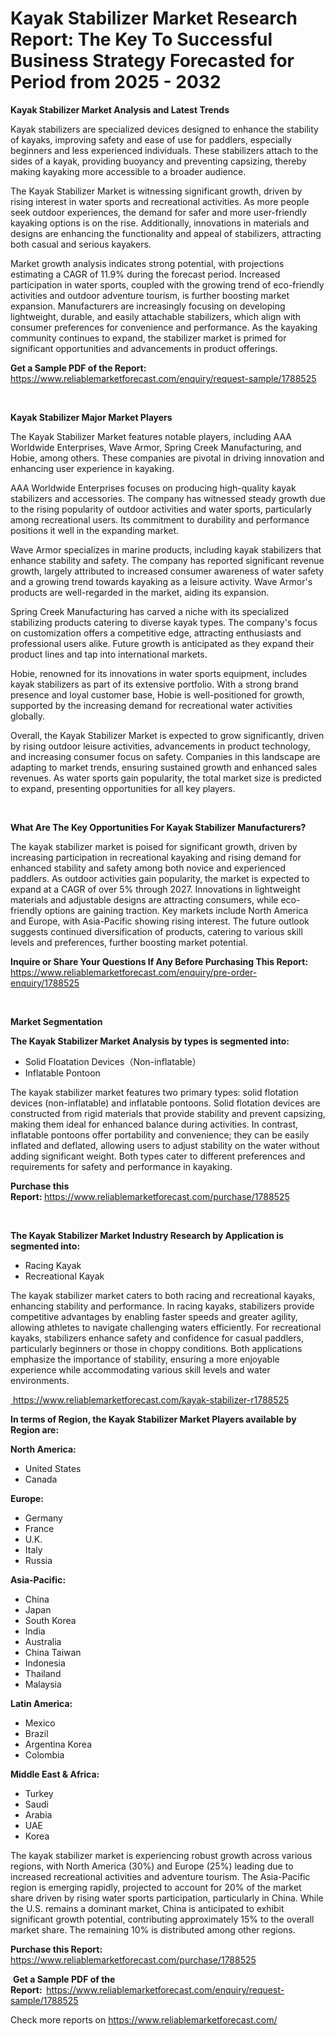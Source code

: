 <p><h1>Kayak Stabilizer Market Research Report: The Key To Successful Business Strategy Forecasted for Period from 2025 - 2032</h1></p><p><strong>Kayak Stabilizer Market Analysis and Latest Trends</strong></p>
<p><p>Kayak stabilizers are specialized devices designed to enhance the stability of kayaks, improving safety and ease of use for paddlers, especially beginners and less experienced individuals. These stabilizers attach to the sides of a kayak, providing buoyancy and preventing capsizing, thereby making kayaking more accessible to a broader audience.</p><p>The Kayak Stabilizer Market is witnessing significant growth, driven by rising interest in water sports and recreational activities. As more people seek outdoor experiences, the demand for safer and more user-friendly kayaking options is on the rise. Additionally, innovations in materials and designs are enhancing the functionality and appeal of stabilizers, attracting both casual and serious kayakers.</p><p>Market growth analysis indicates strong potential, with projections estimating a CAGR of 11.9% during the forecast period. Increased participation in water sports, coupled with the growing trend of eco-friendly activities and outdoor adventure tourism, is further boosting market expansion. Manufacturers are increasingly focusing on developing lightweight, durable, and easily attachable stabilizers, which align with consumer preferences for convenience and performance. As the kayaking community continues to expand, the stabilizer market is primed for significant opportunities and advancements in product offerings.</p></p>
<p><strong>Get a Sample PDF of the Report:&nbsp;</strong> <a href="https://www.reliablemarketforecast.com/enquiry/request-sample/1788525?utm_campaign=2232&utm_medium=2&utm_source=Github&utm_content=ia&utm_term=07022025&utm_id=kayak-stabilizer">https://www.reliablemarketforecast.com/enquiry/request-sample/1788525</a></p>
<p>&nbsp;</p>
<p><strong>Kayak Stabilizer Major Market Players</strong></p>
<p><p>The Kayak Stabilizer Market features notable players, including AAA Worldwide Enterprises, Wave Armor, Spring Creek Manufacturing, and Hobie, among others. These companies are pivotal in driving innovation and enhancing user experience in kayaking.</p><p>AAA Worldwide Enterprises focuses on producing high-quality kayak stabilizers and accessories. The company has witnessed steady growth due to the rising popularity of outdoor activities and water sports, particularly among recreational users. Its commitment to durability and performance positions it well in the expanding market.</p><p>Wave Armor specializes in marine products, including kayak stabilizers that enhance stability and safety. The company has reported significant revenue growth, largely attributed to increased consumer awareness of water safety and a growing trend towards kayaking as a leisure activity. Wave Armor's products are well-regarded in the market, aiding its expansion.</p><p>Spring Creek Manufacturing has carved a niche with its specialized stabilizing products catering to diverse kayak types. The company's focus on customization offers a competitive edge, attracting enthusiasts and professional users alike. Future growth is anticipated as they expand their product lines and tap into international markets.</p><p>Hobie, renowned for its innovations in water sports equipment, includes kayak stabilizers as part of its extensive portfolio. With a strong brand presence and loyal customer base, Hobie is well-positioned for growth, supported by the increasing demand for recreational water activities globally.</p><p>Overall, the Kayak Stabilizer Market is expected to grow significantly, driven by rising outdoor leisure activities, advancements in product technology, and increasing consumer focus on safety. Companies in this landscape are adapting to market trends, ensuring sustained growth and enhanced sales revenues. As water sports gain popularity, the total market size is predicted to expand, presenting opportunities for all key players.</p></p>
<p>&nbsp;</p>
<p><strong>What Are The Key Opportunities For Kayak Stabilizer Manufacturers?</strong></p>
<p><p>The kayak stabilizer market is poised for significant growth, driven by increasing participation in recreational kayaking and rising demand for enhanced stability and safety among both novice and experienced paddlers. As outdoor activities gain popularity, the market is expected to expand at a CAGR of over 5% through 2027. Innovations in lightweight materials and adjustable designs are attracting consumers, while eco-friendly options are gaining traction. Key markets include North America and Europe, with Asia-Pacific showing rising interest. The future outlook suggests continued diversification of products, catering to various skill levels and preferences, further boosting market potential.</p></p>
<p><strong>Inquire or Share Your Questions If Any Before Purchasing This Report:</strong> <a href="https://www.reliablemarketforecast.com/enquiry/pre-order-enquiry/1788525?utm_campaign=2232&utm_medium=2&utm_source=Github&utm_content=ia&utm_term=07022025&utm_id=kayak-stabilizer">https://www.reliablemarketforecast.com/enquiry/pre-order-enquiry/1788525</a></p>
<p>&nbsp;</p>
<p><strong>Market Segmentation</strong></p>
<p><strong>The Kayak Stabilizer Market Analysis by types is segmented into:</strong></p>
<p><ul><li>Solid Floatation Devices（Non-inflatable）</li><li>Inflatable Pontoon</li></ul></p>
<p><p>The kayak stabilizer market features two primary types: solid flotation devices (non-inflatable) and inflatable pontoons. Solid flotation devices are constructed from rigid materials that provide stability and prevent capsizing, making them ideal for enhanced balance during activities. In contrast, inflatable pontoons offer portability and convenience; they can be easily inflated and deflated, allowing users to adjust stability on the water without adding significant weight. Both types cater to different preferences and requirements for safety and performance in kayaking.</p></p>
<p><strong>Purchase this Report:&nbsp;</strong><a href="https://www.reliablemarketforecast.com/purchase/1788525?utm_campaign=2232&utm_medium=2&utm_source=Github&utm_content=ia&utm_term=07022025&utm_id=kayak-stabilizer">https://www.reliablemarketforecast.com/purchase/1788525</a></p>
<p>&nbsp;</p>
<p><strong>The Kayak Stabilizer Market Industry Research by Application is segmented into:</strong></p>
<p><ul><li>Racing Kayak</li><li>Recreational Kayak</li></ul></p>
<p><p>The kayak stabilizer market caters to both racing and recreational kayaks, enhancing stability and performance. In racing kayaks, stabilizers provide competitive advantages by enabling faster speeds and greater agility, allowing athletes to navigate challenging waters efficiently. For recreational kayaks, stabilizers enhance safety and confidence for casual paddlers, particularly beginners or those in choppy conditions. Both applications emphasize the importance of stability, ensuring a more enjoyable experience while accommodating various skill levels and water environments.</p></p>
<p><a href="https://www.reliablemarketforecast.com/kayak-stabilizer-r1788525?utm_campaign=2232&utm_medium=2&utm_source=Github&utm_content=ia&utm_term=07022025&utm_id=kayak-stabilizer">&nbsp;https://www.reliablemarketforecast.com/kayak-stabilizer-r1788525</a></p>
<p><strong>In terms of Region, the Kayak Stabilizer Market Players available by Region are:</strong></p>
<p>
    <p> <strong> North America: </strong>
        <ul>
            <li>United States</li>
            <li>Canada</li>
        </ul>
        </p> 
    <p> <strong> Europe: </strong>
        <ul>
            <li>Germany</li>
            <li>France</li>
            <li>U.K.</li>
            <li>Italy</li>
            <li>Russia</li>
        </ul>
        </p> 
    <p> <strong> Asia-Pacific: </strong>
        <ul>
            <li>China</li>
            <li>Japan</li>
            <li>South Korea</li>
            <li>India</li>
            <li>Australia</li>
            <li>China Taiwan</li>
            <li>Indonesia</li>
            <li>Thailand</li>
            <li>Malaysia</li>
        </ul>
        </p> 
    <p> <strong> Latin America: </strong>
        <ul>
            <li>Mexico</li>
            <li>Brazil</li>
            <li>Argentina Korea</li>
            <li>Colombia</li>
        </ul>
        </p> 
    <p> <strong> Middle East & Africa: </strong>
        <ul>
            <li>Turkey</li>
            <li>Saudi</li>
            <li>Arabia</li>
            <li>UAE</li>
            <li>Korea</li>
        </ul>
    </p>
    </p>
<p><p>The kayak stabilizer market is experiencing robust growth across various regions, with North America (30%) and Europe (25%) leading due to increased recreational activities and adventure tourism. The Asia-Pacific region is emerging rapidly, projected to account for 20% of the market share driven by rising water sports participation, particularly in China. While the U.S. remains a dominant market, China is anticipated to exhibit significant growth potential, contributing approximately 15% to the overall market share. The remaining 10% is distributed among other regions.</p></p>
<p><strong>Purchase this Report: </strong><a href="https://www.reliablemarketforecast.com/purchase/1788525?utm_campaign=2232&utm_medium=2&utm_source=Github&utm_content=ia&utm_term=07022025&utm_id=kayak-stabilizer">https://www.reliablemarketforecast.com/purchase/1788525</a></p>
<p>&nbsp;<strong>Get a Sample PDF of the Report:&nbsp;&nbsp;</strong><a href="https://www.reliablemarketforecast.com/enquiry/request-sample/1788525?utm_campaign=2232&utm_medium=2&utm_source=Github&utm_content=ia&utm_term=07022025&utm_id=kayak-stabilizer">https://www.reliablemarketforecast.com/enquiry/request-sample/1788525</a></p>
<p><strong></strong></p>
<p>Check more reports on <a href="https://www.reliablemarketforecast.com/?utm_campaign=2232&utm_medium=2&utm_source=Github&utm_content=ia&utm_term=07022025&utm_id=kayak-stabilizer">https://www.reliablemarketforecast.com/</a></p>